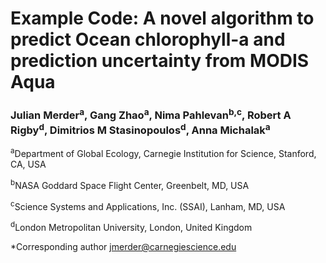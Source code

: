 # Example Code: A novel algorithm to predict Ocean chlorophyll-a and prediction uncertainty from MODIS Aqua 
### Julian Merder<sup>a</sup>, Gang Zhao<sup>a</sup>, Nima Pahlevan<sup>b,c</sup>, Robert A Rigby<sup>d</sup>, Dimitrios M Stasinopoulos<sup>d</sup>, Anna Michalak<sup>a</sup>

<sup>a</sup>Department of Global Ecology, Carnegie Institution for Science, Stanford, CA, USA

<sup>b</sup>NASA Goddard Space Flight Center, Greenbelt, MD, USA

<sup>c</sup>Science Systems and Applications, Inc. (SSAI), Lanham, MD, USA

<sup>d</sup>London Metropolitan University, London, United Kingdom

*Corresponding author jmerder@carnegiescience.edu


